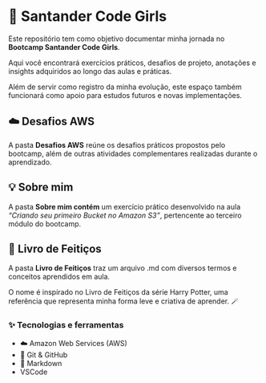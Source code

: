 # 🌸 Santander Code Girls

  

Este repositório tem como objetivo documentar minha jornada no **Bootcamp Santander Code Girls**.

Aqui você encontrará exercícios práticos, desafios de projeto, anotações e insights adquiridos ao longo das aulas e práticas.

Além de servir como registro da minha evolução, este espaço também funcionará como apoio para estudos futuros e novas implementações.

  

## ☁️ Desafios AWS

  

A pasta **Desafios  AWS** reúne os desafios práticos propostos pelo bootcamp, além de outras atividades complementares realizadas durante o aprendizado.

  

## 💡 Sobre mim

  

A pasta **Sobre mim contém** um exercício prático desenvolvido na aula *“Criando seu primeiro Bucket no Amazon S3”*, pertencente ao terceiro módulo do bootcamp.

  

## 📘 Livro de Feitiços

  

A pasta **Livro de Feitiços** traz um arquivo .md com diversos termos e conceitos aprendidos em aula.

O nome é inspirado no Livro de Feitiços da série Harry Potter, uma referência que representa minha forma leve e criativa de aprender. 🪄

### ✨ Tecnologias e ferramentas
- ☁️ Amazon Web Services (AWS)
- 🧩 Git & GitHub
- 🧾 Markdown
- VSCode